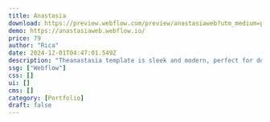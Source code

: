 ```yaml
---
title: Anastasia
download: https://preview.webflow.com/preview/anastasiaweb?utm_medium=preview_link&utm_source=designer&utm_content=anastasiaweb&preview=a7767e0cf775d701260b06a8fefb8e98&pageId=6728d569930e12e34568aa40&locale=en&workflow=preview
demo: https://anastasiaweb.webflow.io/
price: 79
author: "Rica"
date: 2024-12-01T04:47:01.549Z
description: "Theanastasia template is sleek and modern, perfect for designers and other creatives. Its refined design and elegant style are sure to attract clients. The template is versatile and customizable, making it suitable for businesses of all sizes."
ssg: ["Webflow"]
css: []
ui: []
cms: []
category: [Portfolio]
draft: false
---
```

